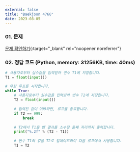 ```yaml
---
external: false
title: "Baekjoon 4766"
date: 2023-08-05
---
```


### 01. 문제

[문제 확인하기](https://www.acmicpc.net/problem/4766){:target="_blank" rel="noopener noreferrer"}

### 02. 정답 코드 (Python, memory: 31256KB, time: 40ms)

```Python
# 사용자로부터 실수값을 입력받아 변수 T1에 저장합니다.
T1 = float(input())

# 무한 루프를 시작합니다.
while True:
    # 사용자로부터 실수값을 입력받아 변수 T2에 저장합니다.
    T2 = float(input())
    
    # 입력된 값이 999라면, 루프를 종료합니다.
    if T2 == 999:
        break
    
    # T2에서 T1을 뺀 결과를 소수점 둘째 자리까지 출력합니다.
    print("%.2f" % (T2 - T1))
    
    # 변수 T1의 값을 T2로 업데이트하여 다음 루프에서 사용합니다.
    T1 = T2
```
